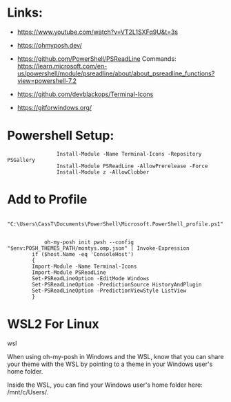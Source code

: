 
# Links:

* https://www.youtube.com/watch?v=VT2L1SXFq9U&t=3s

* https://ohmyposh.dev/
* https://github.com/PowerShell/PSReadLine  Commands: https://learn.microsoft.com/en-us/powershell/module/psreadline/about/about_psreadline_functions?view=powershell-7.2
* https://github.com/devblackops/Terminal-Icons 
* https://gitforwindows.org/

# Powershell Setup:

					Install-Module -Name Terminal-Icons -Repository PSGallery 
					Install-Module PSReadLine -AllowPrerelease -Force
					Install-Module z -AllowClobber

# Add to Profile 
			"C:\Users\CassT\Documents\PowerShell\Microsoft.PowerShell_profile.ps1"


				oh-my-posh init pwsh --config "$env:POSH_THEMES_PATH/montys.omp.json" | Invoke-Expression
            if ($host.Name -eq 'ConsoleHost')
            {
            Import-Module -Name Terminal-Icons
            Import-Module PSReadLine
            Set-PSReadLineOption -EditMode Windows
			Set-PSReadLineOption -PredictionSource HistoryAndPlugin 
			Set-PSReadLineOption -PredictionViewStyle ListView
            }



# WSL2 For Linux

wsl

When using oh-my-posh in Windows and the WSL, know that you can share your theme with the WSL by pointing to a theme in your Windows user's home folder.

Inside the WSL, you can find your Windows user's home folder here: /mnt/c/Users/<WINDOWSUSERNAME>.



